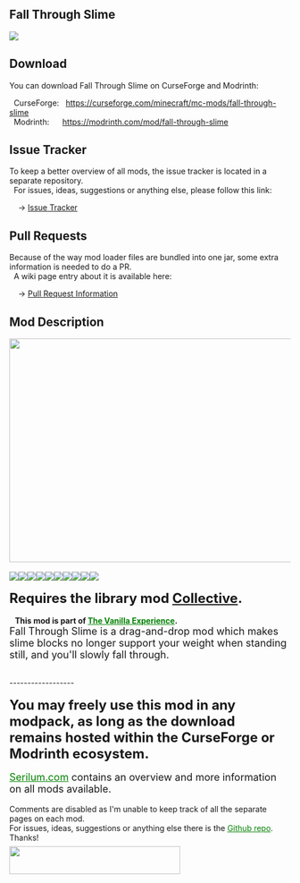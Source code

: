 <h2>Fall Through Slime</h2>
<p><a href="https://github.com/Serilum/Fall-Through-Slime"><img src="https://serilum.com/assets/data/logo/fall-through-slime.png"></a></p><h2>Download</h2>
<p>You can download Fall Through Slime on CurseForge and Modrinth:</p><p>&nbsp;&nbsp;CurseForge: &nbsp;&nbsp;<a href="https://curseforge.com/minecraft/mc-mods/fall-through-slime">https://curseforge.com/minecraft/mc-mods/fall-through-slime</a><br>&nbsp;&nbsp;Modrinth: &nbsp;&nbsp;&nbsp;&nbsp;&nbsp;<a href="https://modrinth.com/mod/fall-through-slime">https://modrinth.com/mod/fall-through-slime</a></p>
<h2>Issue Tracker</h2>
<p>To keep a better overview of all mods, the issue tracker is located in a separate repository.<br>&nbsp;&nbsp;For issues, ideas, suggestions or anything else, please follow this link:</p>
<p>&nbsp;&nbsp;&nbsp;&nbsp;-> <a href="https://github.com/ricksouth/serilum-mc-mods/issues">Issue Tracker</a></p>
<h2>Pull Requests</h2>
<p>Because of the way mod loader files are bundled into one jar, some extra information is needed to do a PR.<br>&nbsp;&nbsp;A wiki page entry about it is available here:</p>
<p>&nbsp;&nbsp;&nbsp;&nbsp;-> <a href="https://github.com/ricksouth/serilum-mc-mods/wiki/Pull-Request-Information">Pull Request Information</a></p>
<h2>Mod Description</h2>
<p><a href="https://serilum.com/" rel="nofollow"><img src="https://github.com/ricksouth/serilum-mc-mods/raw/master/description/a1.jpg" alt="" width="838" height="400"></a><br><br><img src="https://github.com/ricksouth/serilum-mc-mods/raw/master/description/Versions/header.png"><a href="https://legacy.curseforge.com/minecraft/mc-mods/fall-through-slime/files/all?filter-status=1&filter-game-version=1738749986:75125" rel="nofollow"><img src="https://github.com/ricksouth/serilum-mc-mods/raw/master/description/Versions/1_20.png"></a><a href="https://legacy.curseforge.com/minecraft/mc-mods/fall-through-slime/files/all?filter-status=1&filter-game-version=1738749986:73407" rel="nofollow"><img src="https://github.com/ricksouth/serilum-mc-mods/raw/master/description/Versions/1_19.png"></a><a href="https://legacy.curseforge.com/minecraft/mc-mods/fall-through-slime/files/all?filter-status=1&filter-game-version=1738749986:73250" rel="nofollow"><img src="https://github.com/ricksouth/serilum-mc-mods/raw/master/description/Versions/1_18.png"></a><a href="https://legacy.curseforge.com/minecraft/mc-mods/fall-through-slime/files/all?filter-status=1&filter-game-version=1738749986:73242" rel="nofollow"><img src="https://github.com/ricksouth/serilum-mc-mods/raw/master/description/Versions/1_17.png"></a><a href="https://legacy.curseforge.com/minecraft/mc-mods/fall-through-slime/files/all?filter-status=1&filter-game-version=1738749986:70886" rel="nofollow"><img src="https://github.com/ricksouth/serilum-mc-mods/raw/master/description/Versions/1_16.png"></a><a href="https://legacy.curseforge.com/minecraft/mc-mods/fall-through-slime/files/all?filter-status=1&filter-game-version=1738749986:68722" rel="nofollow"><img src="https://github.com/ricksouth/serilum-mc-mods/raw/master/description/Versions/1_15.png"></a><a href="https://legacy.curseforge.com/minecraft/mc-mods/fall-through-slime/files/all?filter-status=1&filter-game-version=1738749986:64806" rel="nofollow"><img src="https://github.com/ricksouth/serilum-mc-mods/raw/master/description/Versions/1_14.png"></a><a href="https://legacy.curseforge.com/minecraft/mc-mods/fall-through-slime/files/all?filter-status=1&filter-game-version=1738749986:55023" rel="nofollow"><img src="https://github.com/ricksouth/serilum-mc-mods/raw/master/description/Versions/1_13.png"></a><a href="https://legacy.curseforge.com/minecraft/mc-mods/fall-through-slime/files/all?filter-status=1&filter-game-version=1738749986:628" rel="nofollow"><img src="https://github.com/ricksouth/serilum-mc-mods/raw/master/description/Versions/1_12.png"></a><br><br><strong><span style="font-size:24px">Requires the library mod&nbsp;<a style="font-size:24px" href="https://www.curseforge.com/minecraft/mc-mods/collective" rel="nofollow">Collective</a>.</span></strong><strong>&nbsp;<br><br> &nbsp; &nbsp;This mod is part of <span style="color:#008000"><a style="color:#008000" href="https://curseforge.com/minecraft/modpacks/the-vanilla-experience" rel="nofollow">The Vanilla Experience</a></span>.</strong><br><span style="font-size:18px">Fall Through Slime is a drag-and-drop mod which makes slime blocks no longer support your weight when standing still, and you'll slowly fall through.<br></span></p>
<p><br>------------------<br><br><span style="font-size:24px"><strong>You may freely use this mod in any modpack, as long as the download remains hosted within the CurseForge or Modrinth ecosystem.</strong></span><br><br><span style="font-size:18px"><a style="font-size:18px;color:#008000" href="https://serilum.com/" rel="nofollow">Serilum.com</a> contains an overview and more information on all mods available.</span><br><br><span style="font-size:14px">Comments are disabled as I'm unable to keep track of all the separate pages on each mod.</span><span style="font-size:14px"><br>For issues, ideas, suggestions or anything else there is the&nbsp;<a style="font-size:14px;color:#008000" href="https://github.com/ricksouth/serilum-mc-mods/" rel="nofollow">Github repo</a>. Thanks!</span><span style="font-size:6px"><br><br></span><a href="https://ricksouth.com/donate" rel="nofollow"><img src="https://raw.githubusercontent.com/ricksouth/serilum-mc-mods/master/description/Shields/donation_rounded.svg" alt="" width="306" height="50"></a></p>